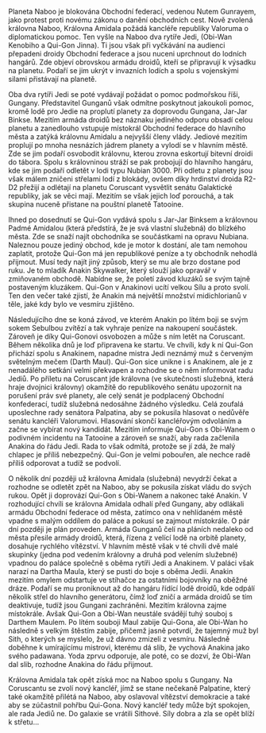 <p>Planeta Naboo je blokována Obchodní federací, vedenou Nutem Gunrayem, jako protest proti novému zákonu o danění obchodních cest. Nově zvolená královna Naboo, Královna Amidala požádá kancléře republiky Valoruma o diplomatickou pomoc. Ten vyšle na Naboo dva rytíře Jedi, (Obi-Wan Kenobiho a Qui-Gon Jinna). Ti jsou však při vyčkávání na audienci přepadeni droidy Obchodní federace a jsou nuceni uprchnout do lodních hangárů. Zde objeví obrovskou armádu droidů, kteří se připravují k výsadku na planetu. Podaří se jim ukrýt v invazních lodích a spolu s vojenskými silami přistávají na planetě.</p>

<p>Oba dva rytíři Jedi se poté vydávají požádat o pomoc podmořskou říši, Gungany. Představitel Gunganů však odmítne poskytnout jakoukoli pomoc, kromě lodě pro Jedie na proplutí planety za doprovodu Gungana, Jar-Jar Binkse. Mezitím armáda droidů bez náznaku jediného odporu obsadí celou planetu a zanedlouho vstupuje místokrál Obchodní federace do hlavního města a zatýká královnu Amidalu a nejvyšší členy vlády. Jediové mezitím proplují po mnoha nesnázích jádrem planety a vylodí se v hlavním městě. Zde se jim podaří osvobodit královnu, kterou zrovna eskortují bitevní droidi do tábora. Spolu s královninou stráží se pak probojují do hlavního hangáru, kde se jim podaří odletět v lodi typu Nubian 3000. Při odletu z planety jsou však málem zničeni střelami lodí z blokády, ovšem díky hrdinství droida R2-D2 přežijí a odlétají na planetu Coruscant vysvětlit senátu Galaktické republiky, jak se věci mají. Mezitím se však jejich loď porouchá, a tak skupina nuceně přistane na pouštní planetě Tatooine.</p>

<p>Ihned po dosednutí se Qui-Gon vydává spolu s Jar-Jar Binksem a královnou Padmé Amidalou (která předstírá, že je svá vlastní služebná) do blízkého města. Zde se snaží najít obchodníka se součástkami na opravu Nubiana. Naleznou pouze jediný obchod, kde je motor k dostání, ale tam nemohou zaplatit, protože Qui-Gon má jen republikové peníze a ty obchodník nehodlá přijmout. Musí tedy najít jiný způsob, který se mu ale brzo dostane pod ruku. Je to mladík Anakin Skywalker, který slouží jako opravář v zmiňovaném obchodě. Nabídne se, že poletí závod kluzáků se svým tajně postaveným kluzákem. Qui-Gon v Anakinovi ucítí velkou Sílu a proto svolí. Ten den večer také zjistí, že Anakin má největší množství midichlorianů v těle, jaké kdy bylo ve vesmíru zjištěno.</p>

<p>Následujícího dne se koná závod, ve kterém Anakin po lítém boji se svým sokem Sebulbou zvítězí a tak vyhraje peníze na nakoupení součástek. Zároveň je díky Qui-Gonovi osvobozen a může s ním letět na Coruscant. Během několika dnů je loď připravena ke startu. Ve chvíli, kdy k ní Qui-Gon přichází spolu s Anakinem, napadne mistra Jedi neznámý muž s červeným světelným mečem (Darth Maul). Qui-Gon sice unikne i s Anakinem, ale je z nenadálého setkání velmi překvapen a rozhodne se o něm informovat radu Jediů. Po příletu na Coruscant jde královna (ve skutečnosti služebná, která hraje dvojnici královny) okamžitě do republikového senátu upozornit na porušení práv své planety, ale celý senát je podplacený Obchodní konfederací, tudíž služebná nedosáhne žádného výsledku. Celá zoufalá uposlechne rady senátora Palpatina, aby se pokusila hlasovat o nedůvěře senátu kancléři Valorumovi. Hlasování skončí kancléřovým odvoláním a začne se vybírat nový kandidát. Mezitím informuje Qui-Gon s Obi-Wanem o podivném incidentu na Tatooine a zároveň se snaží, aby rada začlenila Anakina do řádu Jedi. Rada to však odmítá, protože se jí zdá, že malý chlapec je příliš nebezpečný. Qui-Gon je velmi pobouřen, ale nechce radě příliš odporovat a tudíž se podvolí.</p>

<p>O několik dní později už královna Amidala (služebná) nevydrží čekat a rozhodne se odletět zpět na Naboo, aby se pokusila získat vládu do svých rukou. Opět ji doprovází Qui-Gon s Obi-Wanem a nakonec také Anakin. V rozhodující chvíli se královna Amidala odhalí před Gungany, aby odlákali armádu Obchodní federace od města, zatímco ona v nehlídaném městě vpadne s malým oddílem do paláce a pokusí se zajmout místokrále. O pár dní později je plán proveden. Armáda Gunganů čelí na pláních nedaleko od města přesile armády droidů, která, řízena z velící lodě na orbitě planety, dosahuje rychlého vítězství. V hlavním městě však v té chvíli dvě malé skupinky (jedna pod vedením královny a druhá pod velením služebné) vpadnou do paláce společně s oběma rytíři Jedi a Anakinem. V paláci však narazí na Dartha Maula, který se pusti do boje s oběma Jedii. Anakin mezitím omylem odstartuje ve stíhačce za ostatními bojovníky na oběžné dráze. Podaří se mu proniknout až do hangáru řídící lodě droidů, kde odpálí několik střel do hlavního generátoru, čímž loď zničí a armáda droidů se tím deaktivuje, tudíž jsou Gungani zachráněni. Mezitím královna zajme místokrále. Avšak Qui-Gon a Obi-Wan neustále svádějí tuhý souboj s Darthem Maulem. Po lítém souboji Maul zabije Qui-Gona, ale Obi-Wan ho následně s velkým štěstím zabije, přičemž jasně potvrdí, že tajemný muž byl Sith, o kterých se myslelo, že už dávno zmizeli z vesmíru. Následně doběhne k umírajícímu mistrovi, kterému dá slib, že vychová Anakina jako svého padawana. Yoda zprvu odporuje, ale poté, co se dozví, že Obi-Wan dal slib, rozhodne Anakina do řádu přijmout.</p>

<p>Královna Amidala tak opět získá moc na Naboo spolu s Gungany. Na Coruscantu se zvolí nový kancléř, jímž se stane nečekaně Palpatine, který také okamžitě přilétá na Naboo, aby oslavoval vítězství demokracie a také aby se zúčastnil pohřbu Qui-Gona. Nový kancléř tedy může být spokojen, ale rada Jediů ne. Do galaxie se vrátili Sithové. Síly dobra a zla se opět blíží k střetu...</p>
